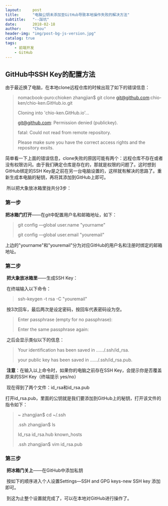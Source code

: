 ```yaml
---
layout:     post
title:      "电脑公钥未添加至GitHub导致本地操作失败的解决方法"
subtitle:   "--踩坑"
date:       2018-02-18
author:     "Chou"
header-img: "img/post-bg-js-version.jpg"
catalog: true
tags:
    - 前端开发
    - GitHub
---
```


## GitHub中SSH Key的配置方法

​	由于最近换了电脑，在本地clone远程仓库的时候出现了如下的错误信息：



> nomacbook-puro:chioken zhangjian$ git clone git@github.com:chio-ken/chio-ken.GitHub.io.git
>
> Cloning into 'chio-ken.GitHub.io'...
>
> git@github.com: Permission denied (publickey).
>
> fatal: Could not read from remote repository.
>
> Please make sure you have the correct access rights and the repository exsits.  

​	简单看一下上面的错误信息，clone失败的原因可能有两个：远程仓库不存在或者没有权限访问。由于我们确定仓库是存在的，那就是权限的问题了。这时想到GitHub绑定的SSH Key是之前在另一台电脑设置的，这样就有解决的思路了。重新生成本电脑的秘钥，再将其添加到GitHub上即可。

​	所以把大象放冰箱里拢共分3步：

### 第一步

​	**把冰箱门打开**——在git中配置用户名和邮箱地址，如下：

> git config —global user.name "yourname"
>
> git config —global user.email "youremail"

​	上边的"yourname"和"youremail"分为对应GitHub的用户名和注册时绑定的邮箱地址。

### 第二步

​	**把大象放冰箱里**——生成SSH Key：

​	在终端输入以下命令：

> ssh-keygen -t rsa -C "youremail"

​	按3次回车，最后两次是设定密码，按回车代表密码设为空。

> Enter passphrase (empty for no passphrase):
>
> Enter the same passphrase again:

​	之后会显示类似以下的信息：

>Your identification has been saved in ……/.ssh/id_rsa.
>
>your public key has been saved in ……/.ssh/id_rsa.pub.

​	**注意**：在输入以上命令时，如果你的电脑之前存在SSH Key，会提示你是否覆盖原来的SSH Key（终端提示 yes/no）

​	现在得到了两个文件：id_rsa和id_rsa.pub

​	打开id_rsa.pub，里面的公钥就是我们要添加到GitHub上的秘钥，打开该文件的指令如下：

> ~ zhangjian$ cd ~/.ssh
>
> .ssh zhangjian$ ls
>
> Id_rsa		id_rsa.hub		known_hosts
>
> .ssh zhangjian$ vim id_rsa.pub

### 第三步 

​	**把冰箱门关上**——在GitHub中添加私钥

​	按如下的顺序进入个人设置Settings—SSH and GPG keys-new SSH key 添加即可。

​	到这为止整个设置就完成了，可以在本地对GitHub进行操作了。









